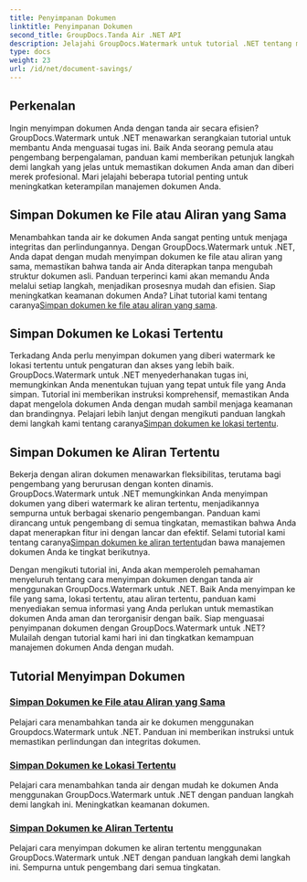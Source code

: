 ```yaml
---
title: Penyimpanan Dokumen
linktitle: Penyimpanan Dokumen
second_title: GroupDocs.Tanda Air .NET API
description: Jelajahi GroupDocs.Watermark untuk tutorial .NET tentang menyimpan dokumen dengan tanda air. Pelajari metode langkah demi langkah untuk meningkatkan keamanan dan manajemen dokumen.
type: docs
weight: 23
url: /id/net/document-savings/
---
```

## Perkenalan

Ingin menyimpan dokumen Anda dengan tanda air secara efisien? GroupDocs.Watermark untuk .NET menawarkan serangkaian tutorial untuk membantu Anda menguasai tugas ini. Baik Anda seorang pemula atau pengembang berpengalaman, panduan kami memberikan petunjuk langkah demi langkah yang jelas untuk memastikan dokumen Anda aman dan diberi merek profesional. Mari jelajahi beberapa tutorial penting untuk meningkatkan keterampilan manajemen dokumen Anda.

## Simpan Dokumen ke File atau Aliran yang Sama
 Menambahkan tanda air ke dokumen Anda sangat penting untuk menjaga integritas dan perlindungannya. Dengan GroupDocs.Watermark untuk .NET, Anda dapat dengan mudah menyimpan dokumen ke file atau aliran yang sama, memastikan bahwa tanda air Anda diterapkan tanpa mengubah struktur dokumen asli. Panduan terperinci kami akan memandu Anda melalui setiap langkah, menjadikan prosesnya mudah dan efisien. Siap meningkatkan keamanan dokumen Anda? Lihat tutorial kami tentang caranya[Simpan dokumen ke file atau aliran yang sama](./save-document-same-file-stream/).

## Simpan Dokumen ke Lokasi Tertentu
Terkadang Anda perlu menyimpan dokumen yang diberi watermark ke lokasi tertentu untuk pengaturan dan akses yang lebih baik. GroupDocs.Watermark untuk .NET menyederhanakan tugas ini, memungkinkan Anda menentukan tujuan yang tepat untuk file yang Anda simpan. Tutorial ini memberikan instruksi komprehensif, memastikan Anda dapat mengelola dokumen Anda dengan mudah sambil menjaga keamanan dan brandingnya. Pelajari lebih lanjut dengan mengikuti panduan langkah demi langkah kami tentang caranya[Simpan dokumen ke lokasi tertentu](./save-document-specified-location/).

## Simpan Dokumen ke Aliran Tertentu
 Bekerja dengan aliran dokumen menawarkan fleksibilitas, terutama bagi pengembang yang berurusan dengan konten dinamis. GroupDocs.Watermark untuk .NET memungkinkan Anda menyimpan dokumen yang diberi watermark ke aliran tertentu, menjadikannya sempurna untuk berbagai skenario pengembangan. Panduan kami dirancang untuk pengembang di semua tingkatan, memastikan bahwa Anda dapat menerapkan fitur ini dengan lancar dan efektif. Selami tutorial kami tentang caranya[Simpan dokumen ke aliran tertentu](./save-document-specified-stream/)dan bawa manajemen dokumen Anda ke tingkat berikutnya.

Dengan mengikuti tutorial ini, Anda akan memperoleh pemahaman menyeluruh tentang cara menyimpan dokumen dengan tanda air menggunakan GroupDocs.Watermark untuk .NET. Baik Anda menyimpan ke file yang sama, lokasi tertentu, atau aliran tertentu, panduan kami menyediakan semua informasi yang Anda perlukan untuk memastikan dokumen Anda aman dan terorganisir dengan baik. Siap menguasai penyimpanan dokumen dengan GroupDocs.Watermark untuk .NET? Mulailah dengan tutorial kami hari ini dan tingkatkan kemampuan manajemen dokumen Anda dengan mudah.

## Tutorial Menyimpan Dokumen
### [Simpan Dokumen ke File atau Aliran yang Sama](./save-document-same-file-stream/)
Pelajari cara menambahkan tanda air ke dokumen menggunakan Groupdocs.Watermark untuk .NET. Panduan ini memberikan instruksi untuk memastikan perlindungan dan integritas dokumen.
### [Simpan Dokumen ke Lokasi Tertentu](./save-document-specified-location/)
Pelajari cara menambahkan tanda air dengan mudah ke dokumen Anda menggunakan GroupDocs.Watermark untuk .NET dengan panduan langkah demi langkah ini. Meningkatkan keamanan dokumen.
### [Simpan Dokumen ke Aliran Tertentu](./save-document-specified-stream/)
Pelajari cara menyimpan dokumen ke aliran tertentu menggunakan GroupDocs.Watermark untuk .NET dengan panduan langkah demi langkah ini. Sempurna untuk pengembang dari semua tingkatan.